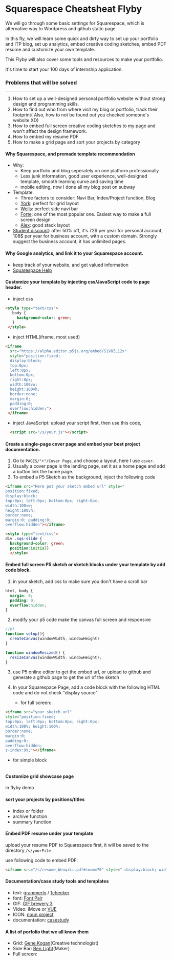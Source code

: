 # Squarespace Cheatsheat Flyby

We will go through some basic settings for Squarespace, which is alternative way to Wordpress and github static page.

In this fly, we will learn some quick and dirty way to set up your portfolio and ITP blog, set up analytics, embed creative coding sketches, embed PDF resume and customize your own template.


This Flyby will also cover some tools and resources to make your portfolio.

It's time to start your 100 days of internship application.


### Problems that will be solved
---
1.  How to set up a well-designed personal portfolio website without strong design and programming skills.
2.  How to find out who from where visit my blog or portfolio, track their footprint( Also, how to not be found out you checked someone's website XD)
3.  How to embed full screen creative coding sketches to my page and won't affect the design framework.
4.  How to embed my resume PDF
5.  How to make a grid page and sort your projects by category


#### Why Squarespace, and premade template recommendation
-   Why:
    -   Keep portfolio and blog seperately on one platform professionally
    -   Less junk information, good user experience, well-designed template, smooth learning curve and saving time
    -   mobile editing, now I done all my blog post on subway
-   Template:
    -   Three factors to consider: Navi Bar, Index/Project function, Blog
    -   [York](https://www.squarespace.com/templates/york): perfect for grid layout
    -   [Wells](https://www.squarespace.com/templates/wells): perfect side navi bar
    -   [Forte](https://www.squarespace.com/templates/forte): one of the most popular one. Easiest way to make a full screen design
    -   [Alex](https://www.squarespace.com/templates/alex): good stack layout
-   [Student discount](https://www.squarespace.com/students/): after 50% off, it's 72$ per year for personal account, 108$ per year for business account, with a custom domain. Strongly suggest the business account, it has unlimited pages.

#### Why Google analytics, and link it to your Squarespace account.
-   keep track of your website, and get valued information   
-   [Squarespace Help](https://support.squarespace.com/hc/en-us/articles/205815608-Using-Google-Analytics-with-Squarespace)

#### Customize your template by injecting css/JavaScript code to page header.
-   inject css
```html
<style type="text/css">
   body {
     background-color: green;
   }
 </style>
```

-   inject HTML(iframe, most used)
```html
<iframe
  src="https://alpha.editor.p5js.org/embed/S1VOZL12x"
  style="position:fixed;
  display:block;
  top:0px;
  left:0px;
  bottom:0px;
  right:0px;
  width:100vw;
  height:100vh;
  border:none;
  margin:0;
  padding:0;
  overflow:hidden;">
 </iframe>
```


-   inject JavaScript: upload your script first, then use this code,
```html
  <script src="/s/your.js"></script>
```

#### Create a single-page cover page and embed your best project documentation.
1.  Go to ```PAGES/"+"/Cover Page```, and choose a layout, here I use ```cover```.
2.  Usually a cover page is the landing page, set it as a home page and add a button link the home page.
3.  To embed a P5 Sketch as the background, inject the following code
```html
<iframe src="Here put your sketch embed url" style="
position:fixed;
display:block;
top:0px; left:0px; bottom:0px; right:0px;
width:100vw;
height:100vh;
border:none;
margin:0; padding:0;
overflow:hidden"></iframe>

<style type="text/css">
div .sqs-slide {
  background-color: green;
  position:initial}
  </style>

```

#### Embed full screen P5 sketch or sketch blocks under your template by add code block.
1.  in your sketch, add css to make sure you don't have a scroll bar
```css
html, body {
  margin: 0;
  padding: 0;
  overflow:hidden;
}
```

2.  modify your p5 code make the canvas full screen and responsive

```javascript
//p5
function setup(){
  createCanvas(windowWidth, windowHeight)  
}

function windowResized() {
  resizeCanvas(windowWidth, windowHeight);
}
```

3.  use P5 online editor to get the embed url, or upload to github and generate a github page to get the url of the sketch

4.  In your Squarespace Page, add a code block with the following HTML code and do not check "display source"

    -   for full screen:
```html
<iframe src="your sketch url"
style="position:fixed;
top:0px; left:0px; bottom:0px; right:0px;
width:100%; height:100%;
border:none;
margin:0;
padding:0;
overflow:hidden;
z-index:99;"></iframe>
```

  -  for simple block
```
```
#### Customize grid showcase page
in flyby demo

#### sort your projects by positions/titles
-   index or folder
-   archive function
-   summary function

#### Embed PDF resume under your template
upload your resume PDF to Squarespace first, it will be saved to the directory ```/s/yourFile```

use following code to embed PDF:
```html
<iframe src="/s/resume_WenqiLi.pdf#zoom=70" style=" display:block; width:100%;height:100vh;border:none; margin:0; padding:0; overflow:hidden;"></iframe>
```

#### Documentation/case study tools and templates
-   text: [grammerly](https://www.grammarly.com/) /  [1checker](http://www.1checker.com/)
-   font: [Font Pair](http://fontpair.co/)
-   GIF: [GIF brewery 3](http://gifbrewery.com/)
-   Video: iMove or [VUE](https://itunes.apple.com/us/app/vue-video-editor-movie-maker/id1114690993?mt=8)
-   ICON: [noun project](https://thenounproject.com/)
-   documentation: [casestudy](https://www.casestudy.club/case-studies)


#### A list of porfolio that we all know them
-   Grid: [Gene Kogan](http://genekogan.com/)(Creative technologist)
-   Side Bar: [Ben Light](http://blightdesign.com/)(Maker)
-   Full screen:
